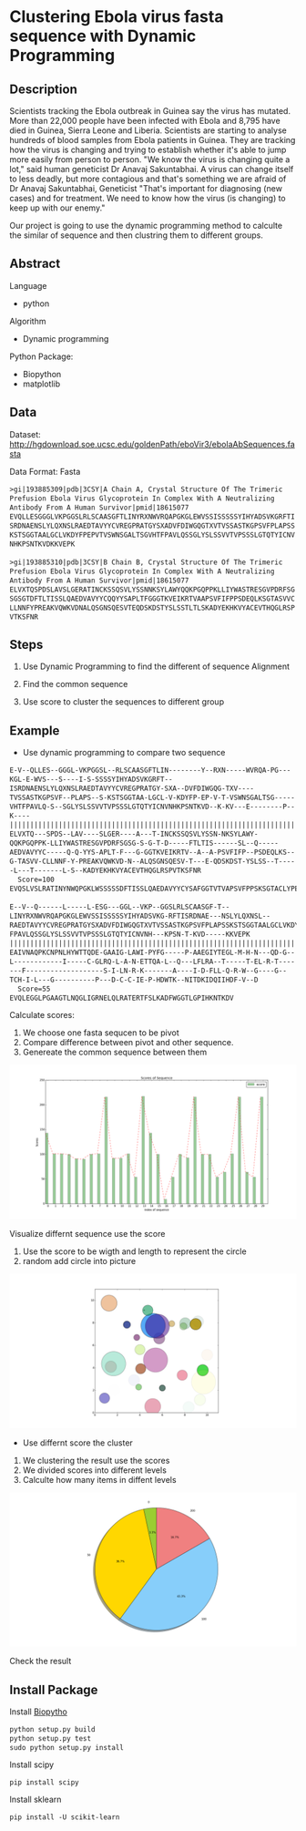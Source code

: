# Clustering Ebola virus fasta sequence with Dynamic Programming

## Description

Scientists tracking the Ebola outbreak in Guinea say the virus has mutated. More than 22,000 people have been infected with Ebola and 8,795 have died in Guinea, Sierra Leone and Liberia. Scientists are starting to analyse hundreds of blood samples from Ebola patients in Guinea. They are tracking how the virus is changing and trying to establish whether it's able to jump more easily from person to person. "We know the virus is changing quite a lot," said human geneticist Dr Anavaj Sakuntabhai. A virus can change itself to less deadly, but more contagious and that's something we are afraid of Dr Anavaj Sakuntabhai, Geneticist "That's important for diagnosing (new cases) and for treatment. We need to know how the virus (is changing) to keep up with our enemy."

Our project is going to use the dynamic programming method to calculte the similar of sequence and then clustring them to different groups.

## Abstract

Language

- python

Algorithm

- Dynamic programming

Python Package:

- Biopython
- matplotlib

## Data

Dataset: http://hgdownload.soe.ucsc.edu/goldenPath/eboVir3/ebolaAbSequences.fasta

Data Format: Fasta

```
>gi|193885309|pdb|3CSY|A Chain A, Crystal Structure Of The Trimeric Prefusion Ebola Virus Glycoprotein In Complex With A Neutralizing Antibody From A Human Survivor|pmid|18615077
EVQLLESGGGLVKPGGSLRLSCAASGFTLINYRXNWVRQAPGKGLEWVSSISSSSSYIHYADSVKGRFTI
SRDNAENSLYLQXNSLRAEDTAVYYCVREGPRATGYSXADVFDIWGQGTXVTVSSASTKGPSVFPLAPSS
KSTSGGTAALGCLVKDYFPEPVTVSWNSGALTSGVHTFPAVLQSSGLYSLSSVVTVPSSSLGTQTYICNV
NHKPSNTKVDKKVEPK
    
>gi|193885310|pdb|3CSY|B Chain B, Crystal Structure Of The Trimeric Prefusion Ebola Virus Glycoprotein In Complex With A Neutralizing Antibody From A Human Survivor|pmid|18615077
ELVXTQSPDSLAVSLGERATINCKSSQSVLYSSNNKSYLAWYQQKPGQPPKLLIYWASTRESGVPDRFSG
SGSGTDFTLTISSLQAEDVAVYYCQQYYSAPLTFGGGTKVEIKRTVAAPSVFIFPPSDEQLKSGTASVVC
LLNNFYPREAKVQWKVDNALQSGNSQESVTEQDSKDSTYSLSSTLTLSKADYEKHKVYACEVTHQGLRSP
VTKSFNR
```

## Steps

1. Use Dynamic Programming to find the different of sequence Alignment 

2. Find the common sequence

3. Use score to cluster the sequences to different group

## Example

- Use dynamic programming to compare two sequence

```
E-V--QLLES--GGGL-VKPGGSL--RLSCAASGFTLIN--------Y--RXN-----WVRQA-PG---KGL-E-WVS---S----I-S-SSSSYIHYADSVKGRFT--ISRDNAENSLYLQXNSLRAEDTAVYYCVREGPRATGY-SXA--DVFDIWGQG-TXV----TVSSASTKGPSVF--PLAPS--S-KSTSGGTAA-LGCL-V-KDYFP-EP-V-T-VSWNSGALTSG-----VHTFPAVLQ-S--SGLYSLSSVVTVPSSSLGTQTYICNVNHKPSNTKVD--K-KV---E--------P--K----
||||||||||||||||||||||||||||||||||||||||||||||||||||||||||||||||||||||||||||||||||||||||||||||||||||||||||||||||||||||||||||||||||||||||||||||||||||||||||||||||||||||||||||||||||||||||||||||||||||||||||||||||||||||||||||||||||||||||||||||||||||||||||||||||||||||||||||||||||||||||||||||||||||||||||||||||||||||||||
ELVXTQ---SPDS--LAV----SLGER----A---T-INCKSSQSVLYSSN-NKSYLAWY-QQKPGQPPK-LLIYWASTRESGVPDRFSGSG-S-G-T-D-----FTLTIS------SL--Q-----AEDVAVYYC-----Q-Q-YYS-APLT-F---G-GGTKVEIKRTV--A--A-PSVFIFP--PSDEQLKS--G-TASVV-CLLNNF-Y-PREAKVQWKVD-N--ALQSGNSQESV-T---E-QDSKDST-YSLSS--T-----L---T-------L-S--KADYEKHKVYACEVTHQGLRSPVTKSFNR
  Score=100
EVQSLVSLRATINYNWQPGKLWSSSSSDFTISSLQAEDAVYYCYSAFGGTVTVAPSVFPPSKSGTACLYPEVVNALSGVTQSSYSLSSTLTSKDKKVEPK

E--V--Q------L-----L-ESG---GGL--VKP--GGSLRLSCAASGF-T--LINYRXNWVRQAPGKGLEWVSSISSSSSYIHYADSVKG-RFTISRDNAE---NSLYLQXNSL--RAEDTAVYYCVREGPRATGYSXADVFDIWGQGTXVTVSSASTKGPSVFPLAPSSKSTSGGTAALGCLVKDYFPEPVTVSWNSGALTSGVHT-FPAVLQSSGLYSLSSVVTVPSSSLGTQTYICNVNH---KPSN-T-KVD-----KKVEPK
|||||||||||||||||||||||||||||||||||||||||||||||||||||||||||||||||||||||||||||||||||||||||||||||||||||||||||||||||||||||||||||||||||||||||||||||||||||||||||||||||||||||||||||||||||||||||||||||||||||||||||||||||||||||||||||||||||||||||||||||||||||||||||||||||||||||||||||
EAIVNAQPKCNPNLHYWTTQDE-GAAIG-LAWI-PYFG-----P-AAEGIYTEGL-M-H-N---QD-G--L------------I-----C-GLRQ-L-A-N-ETTQA-L--Q---LFLRA--T-----T-EL-R-T-------F-------------------S-I-LN-R-K-------A----I-D-FLL-Q-R-W--G----G--TCH-I-L---G----------P---D-C-C-IE-P-HDWTK--NITDKIDQIIHDF-V--D
  Score=55
EVQLEGGLPGAAGTLNQGLIGRNELQLRATERTFSLKADFWGGTLGPIHKNTKDV
```


Calculate scores:

1. We choose one fasta sequcen to be pivot
2. Compare difference between pivot and other sequence.
3. Genereate the common sequence between them

<img alt="bar img" src="/img/score_sequence_bar.png"/>

Visualize differnt sequence use the score

1. Use the score to be wigth and length to represent the circle
2. random add circle into picture

<img alt="bar img" src="/img/ellipses.png"/>

- Use differnt score the cluster

1. We clustering the result use the scores
2. We divided scores into different levels
3. Calculte how many items in diffent levels

<img alt="bar img" src="/img/cluster_pie_charts.png"/>

Check the result

## Install Package

<!--
FP-growth:

    git clone https://github.com/enaeseth/python-fp-growth.git
    cd python-fp-growth
    python setup.py install
    sudo python setup.py install

Test FP-Growth

    python -m fp_growth -s 4 examples/tsk.csv
-->
Install [Biopytho](http://biopython.org/wiki/Download)

    python setup.py build
    python setup.py test
    sudo python setup.py install

Install scipy

    pip install scipy

Install sklearn

    pip install -U scikit-learn


